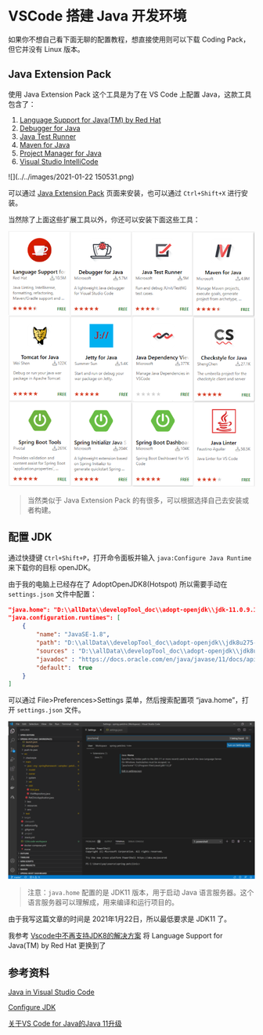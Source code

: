# VSCode 搭建 Java 开发环境

如果你不想自己看下面无聊的配置教程，想直接使用则可以下载 Coding Pack，但它并没有 Linux 版本。



## Java Extension Pack

使用 Java Extension Pack 这个工具是为了在 VS Code 上配置 Java，这款工具包含了：

1. [Language Support for Java(TM) by Red Hat](https://marketplace.visualstudio.com/items?itemName=redhat.java)
2. [Debugger for Java](https://marketplace.visualstudio.com/items?itemName=vscjava.vscode-java-debug)
3. [Java Test Runner](https://marketplace.visualstudio.com/items?itemName=vscjava.vscode-java-test)
4. [Maven for Java](https://marketplace.visualstudio.com/items?itemName=vscjava.vscode-maven)
5. [Project Manager for Java](https://marketplace.visualstudio.com/items?itemName=vscjava.vscode-java-dependency)
6. [Visual Studio IntelliCode](https://marketplace.visualstudio.com/items?itemName=VisualStudioExptTeam.vscodeintellicode)

![](../../images/2021-01-22 150531.png)

可以通过 [Java Extension Pack](https://marketplace.visualstudio.com/items?itemName=vscjava.vscode-java-pack) 页面来安装，也可以通过 `Ctrl+Shift+X` 进行安装。

当然除了上面这些扩展工具以外，你还可以安装下面这些工具：

![](../../images/extensions.png)

> 当然类似于  Java Extension Pack 的有很多，可以根据选择自己去安装或者构建。



## 配置 JDK

通过快捷键 `Ctrl+Shift+P`，打开命令面板并输入 `java:Configure Java Runtime` 来下载你的目标 openJDK。

由于我的电脑上已经存在了 AdoptOpenJDK8(Hotspot) 所以需要手动在 `settings.json` 文件中配置：

```json
"java.home": "D:\\allData\\developTool_doc\\adopt-openjdk\\jdk-11.0.9.1+1",
"java.configuration.runtimes": [
    {
        "name": "JavaSE-1.8",
        "path": "D:\\allData\\developTool_doc\\adopt-openjdk\\jdk8u275-b01",
        "sources" : "D:\\allData\\developTool_doc\\adopt-openjdk\\jdk8u275-b01\\src.zip",
        "javadoc" : "https://docs.oracle.com/en/java/javase/11/docs/api",
        "default":  true
    }
]
```

可以通过 File>Preferences>Settings 菜单，然后搜索配置项 “java.home”，打开 `settings.json` 文件。

![](../../images/java-11-jave-home-1024x652.png)

> 注意：`java.home` 配置的是 JDK11 版本，用于启动 Java 语言服务器。这个语言服务器可以理解成，用来编译和运行项目的。







由于我写这篇文章的时间是 2021年1月22日，所以最低要求是 JDK11 了。

我参考 [Vscode中不再支持JDK8的解决方案](https://blog.csdn.net/u014792301/article/details/107575799) 将 Language Support for Java(TM) by Red Hat 更换到了 























































## 参考资料

[Java in Visual Studio Code](https://code.visualstudio.com/docs/languages/java)

[Configure JDK](https://code.visualstudio.com/docs/java/java-project#_configure-jdk)

[关于VS Code for Java的Java 11升级](https://devblogs.microsoft.com/java-ch/%E5%85%B3%E4%BA%8Evs-code-for-java%E7%9A%84java-11%E5%8D%87%E7%BA%A7/)



